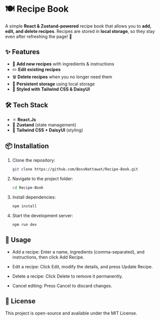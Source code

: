# 🍽️ Recipe Book

A simple **React & Zustand-powered** recipe book that allows you to **add, edit, and delete recipes**. Recipes are stored in **local storage**, so they stay even after refreshing the page! 🚀

## ✨ Features

- 📝 **Add new recipes** with ingredients & instructions  
- ✏️ **Edit existing recipes**  
- 🗑️ **Delete recipes** when you no longer need them  
- 💾 **Persistent storage** using local storage  
- 🎨 **Styled with Tailwind CSS & DaisyUI**  

## 🛠️ Tech Stack

- ⚛️ **React.Js**  
- 🌿 **Zustand** (state management)  
- 🎨 **Tailwind CSS + DaisyUI** (styling)  

## 📦 Installation

1. Clone the repository:

   ```sh
   git clone https://github.com/BossNattawat/Recipe-Book.git
   ```

2. Navigate to the project folder:

    ```sh
   cd Recipe-Book
   ```

3. Install dependencies:

   ```sh
   npm install
   ```

4. Start the development server:

   ```sh
   npm run dev
   ```

## 🚀 Usage

- Add a recipe: Enter a name, ingredients (comma-separated), and instructions, then click Add Recipe.

- Edit a recipe: Click Edit, modify the details, and press Update Recipe.

- Delete a recipe: Click Delete to remove it permanently.

- Cancel editing: Press Cancel to discard changes.

## 📜 License

This project is open-source and available under the MIT License.
